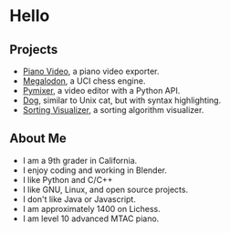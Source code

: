 # Hello

## Projects
* [Piano Video][pianovid], a piano video exporter.
* [Megalodon][megalodon], a UCI chess engine.
* [Pymixer][video], a video editor with a Python API.
* [Dog][dog], similar to Unix cat, but with syntax highlighting.
* [Sorting Visualizer][sortvis], a sorting algorithm visualizer.

## About Me
* I am a 9th grader in California.
* I enjoy coding and working in Blender.
* I like Python and C/C++
* I like GNU, Linux, and open source projects.
* I don't like Java or Javascript.
* I am approximately 1400 on Lichess.
* I am level 10 advanced MTAC piano.

[pianovid]: https://github.com/HuangPatrick16777216/piano_video
[sortvis]: https://github.com/HuangPatrick16777216/sorting_visualizer
[megalodon]: https://github.com/HuangPatrick16777216/megalodon
[video]: https://github.com/HuangPatrick16777216/video_editor
[dog]: https://github.com/HuangPatrick16777216/dog
